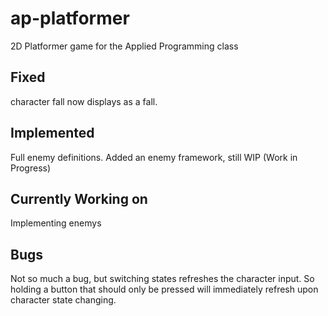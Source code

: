 # ap-platformer
2D Platformer game for the Applied Programming class

## Fixed
character fall now displays as a fall.

## Implemented
Full enemy definitions.
Added an enemy framework, still WIP (Work in Progress)

## Currently Working on
Implementing enemys

## Bugs
Not so much a bug, but switching states refreshes the character input. So holding a button that should only be pressed will immediately refresh upon character state changing.